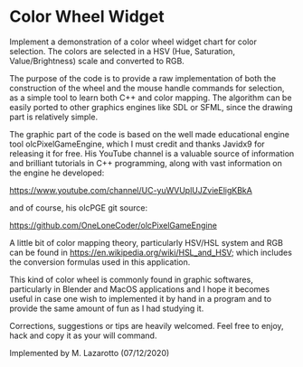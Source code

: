 # Color Wheel Widget

Implement a demonstration of a color wheel widget chart for color selection. 
The colors are selected in a HSV (Hue, Saturation, Value/Brightness) 
scale and converted to RGB.

The purpose of the code is to provide a raw implementation of both the 
construction of the wheel and the mouse handle commands for selection, 
as a simple tool to learn both C++ and color mapping. The algorithm can 
be easily ported to other graphics engines like SDL or SFML, since the 
drawing part is relatively simple.

The graphic part of the code is based on the well made educational engine 
tool olcPixelGameEngine, which I must credit and thanks Javidx9 for releasing 
it for free. His YouTube channel is a valuable source of information and 
brilliant tutorials in C++ programming, along with vast information on the 
engine he developed:

https://www.youtube.com/channel/UC-yuWVUplUJZvieEligKBkA

and of course, his olcPGE git source:

https://github.com/OneLoneCoder/olcPixelGameEngine

A little bit of color mapping theory, particularly HSV/HSL system and RGB 
can be found in https://en.wikipedia.org/wiki/HSL_and_HSV; which includes 
the conversion formulas used in this application.

This kind of color wheel is commonly found in graphic softwares, particularly 
in Blender and MacOS applications and I hope it becomes useful in case one 
wish to implemented it by hand in a program and to provide the same amount of 
fun as I had studying it.

Corrections, suggestions or tips are heavily welcomed.
Feel free to enjoy, hack and copy it as your will command.

Implemented by M. Lazarotto (07/12/2020)
